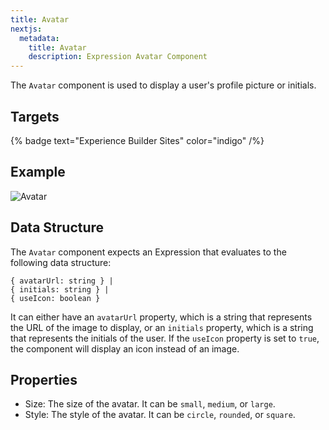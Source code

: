 ```yaml
---
title: Avatar
nextjs:
  metadata:
    title: Avatar
    description: Expression Avatar Component
---
```


The `Avatar` component is used to display a user's profile picture or initials.

## Targets

{% badge text="Experience Builder Sites" color="indigo" /%}

## Example

![Avatar](./../../assets/components/avatar/avatar.png)

## Data Structure

The `Avatar` component expects an Expression that evaluates to the following
data structure:

```
{ avatarUrl: string } |
{ initials: string } |
{ useIcon: boolean }
```

It can either have an `avatarUrl` property, which is a string that represents
the URL of the image to display, or an `initials` property, which is a string
that represents the initials of the user. If the `useIcon` property is set to
`true`, the component will display an icon instead of an image.

## Properties

* Size: The size of the avatar. It can be `small`, `medium`, or `large`.
* Style: The style of the avatar. It can be `circle`, `rounded`, or `square`.
